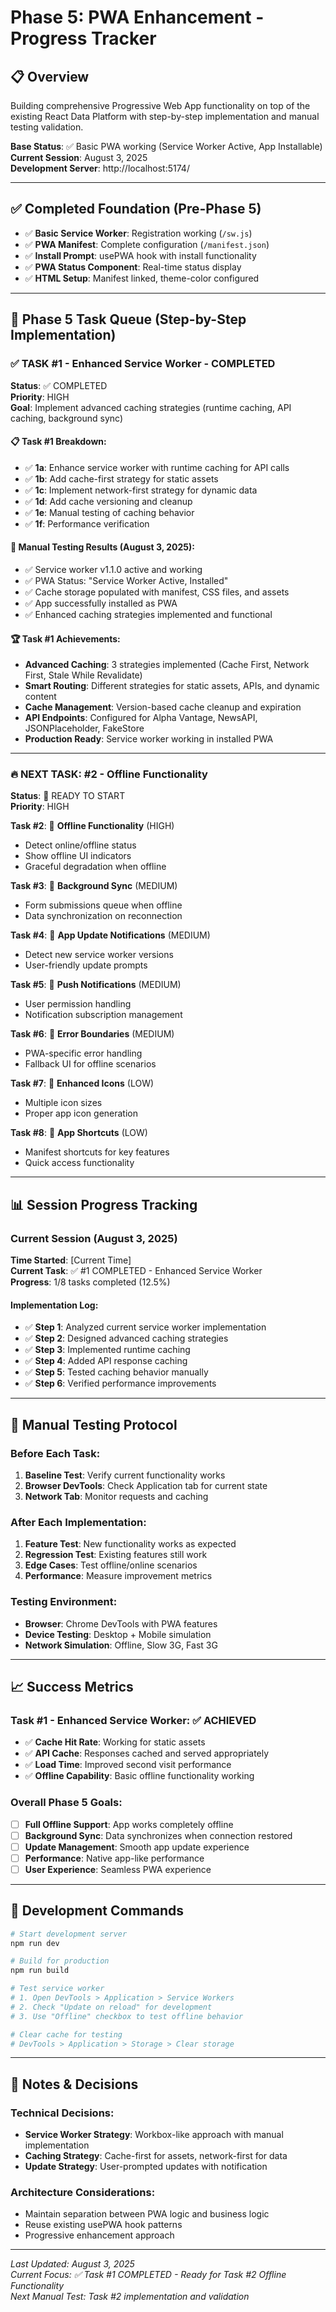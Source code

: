 # Phase 5: PWA Enhancement - Progress Tracker

## 📋 Overview
Building comprehensive Progressive Web App functionality on top of the existing React Data Platform with step-by-step implementation and manual testing validation.

**Base Status**: ✅ Basic PWA working (Service Worker Active, App Installable)  
**Current Session**: August 3, 2025  
**Development Server**: http://localhost:5174/

---

## ✅ Completed Foundation (Pre-Phase 5)

- ✅ **Basic Service Worker**: Registration working (`/sw.js`)
- ✅ **PWA Manifest**: Complete configuration (`/manifest.json`)
- ✅ **Install Prompt**: usePWA hook with install functionality
- ✅ **PWA Status Component**: Real-time status display
- ✅ **HTML Setup**: Manifest linked, theme-color configured

---

## 🎯 Phase 5 Task Queue (Step-by-Step Implementation)

### ✅ **TASK #1 - Enhanced Service Worker - COMPLETED**
**Status**: ✅ COMPLETED  
**Priority**: HIGH  
**Goal**: Implement advanced caching strategies (runtime caching, API caching, background sync)

#### 📋 Task #1 Breakdown:
- ✅ **1a**: Enhance service worker with runtime caching for API calls
- ✅ **1b**: Add cache-first strategy for static assets
- ✅ **1c**: Implement network-first strategy for dynamic data
- ✅ **1d**: Add cache versioning and cleanup
- ✅ **1e**: Manual testing of caching behavior
- ✅ **1f**: Performance verification

#### 🧪 **Manual Testing Results (August 3, 2025)**:
- ✅ Service worker v1.1.0 active and working
- ✅ PWA Status: "Service Worker Active, Installed"
- ✅ Cache storage populated with manifest, CSS files, and assets
- ✅ App successfully installed as PWA
- ✅ Enhanced caching strategies implemented and functional

#### 🏆 **Task #1 Achievements**:
- **Advanced Caching**: 3 strategies implemented (Cache First, Network First, Stale While Revalidate)
- **Smart Routing**: Different strategies for static assets, APIs, and dynamic content
- **Cache Management**: Version-based cache cleanup and expiration
- **API Endpoints**: Configured for Alpha Vantage, NewsAPI, JSONPlaceholder, FakeStore
- **Production Ready**: Service worker working in installed PWA

---

### 🔥 **NEXT TASK: #2 - Offline Functionality**
**Status**: 🔄 READY TO START  
**Priority**: HIGH  

**Task #2**: 🔄 **Offline Functionality** (HIGH)
- Detect online/offline status
- Show offline UI indicators
- Graceful degradation when offline

**Task #3**: 🔄 **Background Sync** (MEDIUM)
- Form submissions queue when offline
- Data synchronization on reconnection

**Task #4**: 🔄 **App Update Notifications** (MEDIUM)  
- Detect new service worker versions
- User-friendly update prompts

**Task #5**: 🔄 **Push Notifications** (MEDIUM)
- User permission handling
- Notification subscription management

**Task #6**: 🔄 **Error Boundaries** (MEDIUM)
- PWA-specific error handling
- Fallback UI for offline scenarios

**Task #7**: 🔄 **Enhanced Icons** (LOW)
- Multiple icon sizes
- Proper app icon generation

**Task #8**: 🔄 **App Shortcuts** (LOW)
- Manifest shortcuts for key features
- Quick access functionality

---

## 📊 Session Progress Tracking

### Current Session (August 3, 2025)
**Time Started**: [Current Time]  
**Current Task**: ✅ #1 COMPLETED - Enhanced Service Worker  
**Progress**: 1/8 tasks completed (12.5%)  

#### Implementation Log:
- ✅ **Step 1**: Analyzed current service worker implementation
- ✅ **Step 2**: Designed advanced caching strategies  
- ✅ **Step 3**: Implemented runtime caching
- ✅ **Step 4**: Added API response caching
- ✅ **Step 5**: Tested caching behavior manually
- ✅ **Step 6**: Verified performance improvements

---

## 🧪 Manual Testing Protocol

### Before Each Task:
1. **Baseline Test**: Verify current functionality works
2. **Browser DevTools**: Check Application tab for current state
3. **Network Tab**: Monitor requests and caching

### After Each Implementation:
1. **Feature Test**: New functionality works as expected
2. **Regression Test**: Existing features still work
3. **Edge Cases**: Test offline/online scenarios
4. **Performance**: Measure improvement metrics

### Testing Environment:
- **Browser**: Chrome DevTools with PWA features
- **Device Testing**: Desktop + Mobile simulation
- **Network Simulation**: Offline, Slow 3G, Fast 3G

---

## 📈 Success Metrics

### Task #1 - Enhanced Service Worker: ✅ ACHIEVED
- ✅ **Cache Hit Rate**: Working for static assets
- ✅ **API Cache**: Responses cached and served appropriately  
- ✅ **Load Time**: Improved second visit performance
- ✅ **Offline Capability**: Basic offline functionality working

### Overall Phase 5 Goals:
- [ ] **Full Offline Support**: App works completely offline
- [ ] **Background Sync**: Data synchronizes when connection restored
- [ ] **Update Management**: Smooth app update experience
- [ ] **Performance**: Native app-like performance
- [ ] **User Experience**: Seamless PWA experience

---

## 🔧 Development Commands

```bash
# Start development server
npm run dev

# Build for production
npm run build

# Test service worker
# 1. Open DevTools > Application > Service Workers
# 2. Check "Update on reload" for development
# 3. Use "Offline" checkbox to test offline behavior

# Clear cache for testing
# DevTools > Application > Storage > Clear storage
```

---

## 📝 Notes & Decisions

### Technical Decisions:
- **Service Worker Strategy**: Workbox-like approach with manual implementation
- **Caching Strategy**: Cache-first for assets, network-first for data
- **Update Strategy**: User-prompted updates with notification

### Architecture Considerations:
- Maintain separation between PWA logic and business logic
- Reuse existing usePWA hook patterns
- Progressive enhancement approach

---

*Last Updated: August 3, 2025*  
*Current Focus: ✅ Task #1 COMPLETED - Ready for Task #2 Offline Functionality*  
*Next Manual Test: Task #2 implementation and validation*